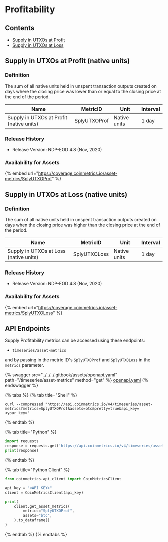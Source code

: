# Profitability

## Contents

* [Supply in UTXOs at Profit](profitability.md#splyutxoprof)
* [Supply in UTXOs at Loss](profitability.md#splyutxoloss)

## Supply in UTXOs at Profit (native units) <a href="#splyutxoprof" id="splyutxoprof"></a>

### Definition

The sum of all native units held in unspent transaction outputs created on days where the closing price was lower than or equal to the closing price at the end of the period.

| Name                                     | MetricID     | Unit         | Interval |
| ---------------------------------------- | ------------ | ------------ | -------- |
| Supply in UTXOs at Profit (native units) | SplyUTXOProf | Native units | 1 day    |

### Release History

* Release Version: NDP-EOD 4.8 (Nov, 2020)

### Availability for Assets

{% embed url="https://coverage.coinmetrics.io/asset-metrics/SplyUTXOProf" %}

## Supply in UTXOs at Loss (native units) <a href="#splyutxoloss" id="splyutxoloss"></a>

### Definition

The sum of all native units held in unspent transaction outputs created on days when the closing price was higher than the closing price at the end of the period.

| Name                                   | MetricID     | Unit         | Interval |
| -------------------------------------- | ------------ | ------------ | -------- |
| Supply in UTXOs at Loss (native units) | SplyUTXOLoss | Native units | 1 day    |

### Release History

* Release Version: NDP-EOD 4.8 (Nov, 2020)

### Availability for Assets

{% embed url="https://coverage.coinmetrics.io/asset-metrics/SplyUTXOLoss" %}

## API Endpoints

Supply Profitability metrics can be accessed using these endpoints:

* `timeseries/asset-metrics`

and by passing in the metric ID's `SplyUTXOProf` and `SplyUTXOLoss` in the `metrics` parameter.

{% swagger src="../../../.gitbook/assets/openapi.yaml" path="/timeseries/asset-metrics" method="get" %}
[openapi.yaml](../../../.gitbook/assets/openapi.yaml)
{% endswagger %}

{% tabs %}
{% tab title="Shell" %}
```shell
curl --compressed "https://api.coinmetrics.io/v4/timeseries/asset-metrics?metrics=SplyUTXOProf&assets=btc&pretty=true&api_key=<your_key>"
```
{% endtab %}

{% tab title="Python" %}
```python
import requests
response = requests.get('https://api.coinmetrics.io/v4/timeseries/asset-metrics?metrics=SplyUTXOProf&assets=btc&pretty=true&api_key=<your_key>').json()
print(response)
```
{% endtab %}

{% tab title="Python Client" %}
```python
from coinmetrics.api_client import CoinMetricsClient

api_key = "<API_KEY>"
client = CoinMetricsClient(api_key)

print(
    client.get_asset_metrics(
        metrics="SplyUTXOProf", 
        assets="btc",
    ).to_dataframe()
)
```
{% endtab %}
{% endtabs %}
